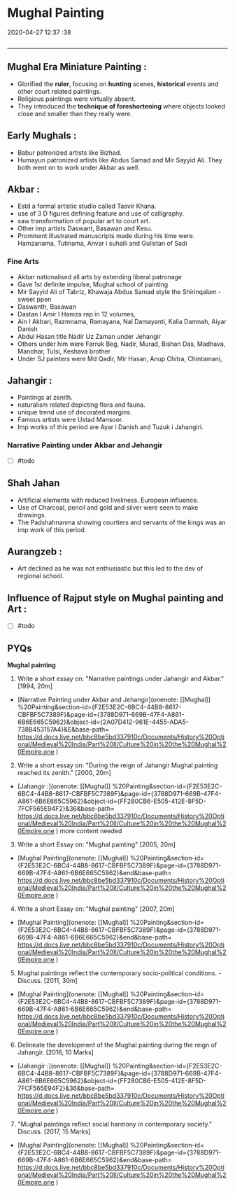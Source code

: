# Mughal Painting
2020-04-27 12:37 :38

```toc
```
---


##  Mughal Era Miniature Painting :

-   Glorified the **ruler**, focusing on **hunting** scenes, **historical** events and other court related paintings.
-   Religious paintings were virtually absent.
-   They introduced the **technique of foreshortening** where objects looked close and smaller than they really were.


##  Early Mughals :
-   Babur patronized artists like Bizhad.
-   Humayun patronized artists like Abdus Samad and Mir Sayyid Ali. They both went on to work under Akbar as well.
 

##  Akbar :
-   Estd a formal artistic studio called Tasvir Khana.
-   use of 3 D figures defining feature and use of calligraphy.
-   saw transformation of popular art to court art.
-   Other imp artists Daswant, Basawan and Kesu.
-   Prominent illustrated manuscripts made during his time were. Hamzanama, Tutinama, Anvar i suhaili and Gulistan of Sadi
 
### Fine Arts
-   Akbar nationalised all arts by extending liberal patronage
-   Gave 1st definite impulse, Mughal school of painting
-   Mir Sayyid Ali of Tabriz, Khawaja Abdus Samad style the Shirinqalam - sweet ppen
-   Daswanth, Basawan
-   Dastan I Amir I Hamza rep in 12 volumes,
-   Ain I Akbari, Razmnama, Ramayana, Nal Damayanti, Kalia Damnah, Aiyar Danish
-   Abdul Hasan title Nadir Uz Zaman under Jehangir
-   Others under him were Farruk Beg, Nadir, Murad, Bishan Das, Madhava, Manohar, Tulsi, Keshava brother
-   Under SJ painters were Md Qadir, Mir Hasan, Anup Chitra, Chintamani,

##  Jahangir :
-   Paintings at zenith.
-   naturalism related depicting flora and fauna.
-   unique trend use of decorated margins.
-   Famous artists were Ustad Mansoor.
-   Imp works of this period are Ayar i Danish and Tuzuk i Jahangiri.

### Narrative Painting under Akbar and Jehangir
- [ ]   #todo 
 

##  Shah Jahan 
-   Artificial elements with reduced liveliness. European influence.
-   Use of Charcoal, pencil and gold and silver were seen to make drawings.
-   The Padshahnanma showing courtiers and servants of the kings was an imp work of this period.
 

##  Aurangzeb :
-   Art declined as he was not enthusiastic but this led to the dev of regional school.
 

##  Influence of Rajput style on Mughal painting and Art :
- [ ]   #todo

 
## PYQs


**Mughal painting**


1. Write a short essay on: "Narrative paintings under Jahangir and Akbar." [1994, 20m]
-   [Narrative Painting under Akbar and Jehangir](onenote: [[Mughal]] %20Painting&section-id={F2E53E2C-6BC4-44B8-8617-CBFBF5C7389F}&page-id={3788D971-669B-47F4-A861-6B6E665C5962}&object-id={2A07D412-961E-4455-ADA5-738B453157A4}&E&base-path= https://d.docs.live.net/bbc8be5bd337910c/Documents/History%20Optional/Medieval%20India/Part%20II/Culture%20in%20the%20Mughal%20Empire.one )




2. Write a short essay on: "During the reign of Jahangir Mughal painting reached its zenith." [2000, 20m]
-   [Jahangir :](onenote: [[Mughal]] %20Painting&section-id={F2E53E2C-6BC4-44B8-8617-CBFBF5C7389F}&page-id={3788D971-669B-47F4-A861-6B6E665C5962}&object-id={FF280CB6-E505-412E-8F5D-7FCF565E94F2}&36&base-path= https://d.docs.live.net/bbc8be5bd337910c/Documents/History%20Optional/Medieval%20India/Part%20II/Culture%20in%20the%20Mughal%20Empire.one ) more content needed




3. Write a short Essay on: "Mughal painting" [2005, 20m]
-   [Mughal Painting](onenote: [[Mughal]] %20Painting&section-id={F2E53E2C-6BC4-44B8-8617-CBFBF5C7389F}&page-id={3788D971-669B-47F4-A861-6B6E665C5962}&end&base-path= https://d.docs.live.net/bbc8be5bd337910c/Documents/History%20Optional/Medieval%20India/Part%20II/Culture%20in%20the%20Mughal%20Empire.one )




4. Write a short Essay on: "Mughal painting" [2007, 20m]
-   [Mughal Painting](onenote: [[Mughal]] %20Painting&section-id={F2E53E2C-6BC4-44B8-8617-CBFBF5C7389F}&page-id={3788D971-669B-47F4-A861-6B6E665C5962}&end&base-path= https://d.docs.live.net/bbc8be5bd337910c/Documents/History%20Optional/Medieval%20India/Part%20II/Culture%20in%20the%20Mughal%20Empire.one )




5. Mughal paintings reflect the contemporary socio-political conditions. - Discuss. [2011,
30m]
-   [Mughal Painting](onenote: [[Mughal]] %20Painting&section-id={F2E53E2C-6BC4-44B8-8617-CBFBF5C7389F}&page-id={3788D971-669B-47F4-A861-6B6E665C5962}&end&base-path= https://d.docs.live.net/bbc8be5bd337910c/Documents/History%20Optional/Medieval%20India/Part%20II/Culture%20in%20the%20Mughal%20Empire.one )




6. Delineate the development of the Mughal painting during the reign of Jahangir. [2016, 10 Marks]
-   [Jahangir :](onenote: [[Mughal]] %20Painting&section-id={F2E53E2C-6BC4-44B8-8617-CBFBF5C7389F}&page-id={3788D971-669B-47F4-A861-6B6E665C5962}&object-id={FF280CB6-E505-412E-8F5D-7FCF565E94F2}&36&base-path= https://d.docs.live.net/bbc8be5bd337910c/Documents/History%20Optional/Medieval%20India/Part%20II/Culture%20in%20the%20Mughal%20Empire.one )




7. "Mughal paintings reflect social harmony in contemporary society." Discuss. [2017, 15
Marks]
-   [Mughal Painting](onenote: [[Mughal]] %20Painting&section-id={F2E53E2C-6BC4-44B8-8617-CBFBF5C7389F}&page-id={3788D971-669B-47F4-A861-6B6E665C5962}&end&base-path= https://d.docs.live.net/bbc8be5bd337910c/Documents/History%20Optional/Medieval%20India/Part%20II/Culture%20in%20the%20Mughal%20Empire.one )







